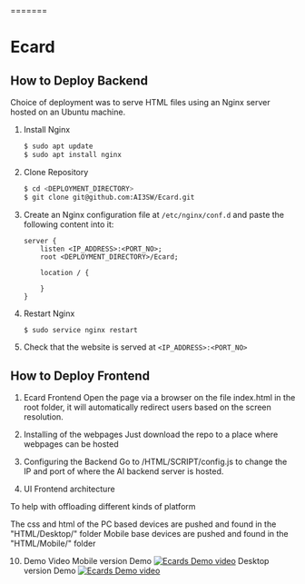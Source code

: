 =======
# Ecard

## How to Deploy Backend

Choice of deployment was to serve HTML files using an Nginx server hosted on an Ubuntu machine.

1. Install Nginx

    ```bash
    $ sudo apt update
    $ sudo apt install nginx
    ```

2. Clone Repository

    ```bash
    $ cd <DEPLOYMENT_DIRECTORY>
    $ git clone git@github.com:AI3SW/Ecard.git
    ```

3. Create an Nginx configuration file at `/etc/nginx/conf.d` and paste the following content into it:

    ```
    server {
        listen <IP_ADDRESS>:<PORT_NO>;
        root <DEPLOYMENT_DIRECTORY>/Ecard;

        location / {

        }
    }
    ```

4. Restart Nginx

    ```bash
    $ sudo service nginx restart
    ```

5. Check that the website is served at `<IP_ADDRESS>:<PORT_NO>`

## How to Deploy Frontend

1. Ecard Frontend
Open the page via a browser on the file index.html in the root folder, it will automatically redirect users based on the screen resolution.

2. Installing of the webpages
Just download the repo to a place where webpages can be hosted

3. Configuring the Backend
Go to /HTML/SCRIPT/config.js to change the IP and port of where the AI backend server is hosted.

4. UI Frontend architecture

To help with offloading different kinds of platform

The css and html of the
PC based devices are pushed and found in the "HTML/Desktop/" folder
Mobile base devices are pushed and found in the "HTML/Mobile/" folder

10. Demo Video
Mobile version Demo [![Ecards Demo video](https://res.cloudinary.com/marcomontalbano/image/upload/v1644200527/video_to_markdown/images/youtube--jQlLydD78Rs-c05b58ac6eb4c4700831b2b3070cd403.jpg)](https://youtu.be/jQlLydD78Rs "Ecards Demov")
Desktop version Demo [![Ecards Demo video](https://res.cloudinary.com/marcomontalbano/image/upload/v1644200753/video_to_markdown/images/youtube--VkYwTEMU7zg-c05b58ac6eb4c4700831b2b3070cd403.jpg)](https://youtu.be/VkYwTEMU7zg "Ecards Demo video")
